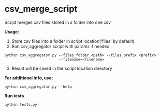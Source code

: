 # csv_merge_script

Script merges csv files stored in a folder into one csv

**Usage:**

1. Store csv files into a folder in script location('files' by default)
2. Run csv_aggregator script with params if needed

```shell
python csv_aggregator.py --files_folder <path> --files_prefix <prefix>  
                         --filename=<filename> 
```

3. Result will be saved in the script location directory

**For additional info, use:**

```shell
python csv_aggregator.py --help
```

**Run tests**
```shell
python tests.py
```